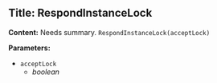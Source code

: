 ## Title: RespondInstanceLock

**Content:**
Needs summary.
`RespondInstanceLock(acceptLock)`

**Parameters:**
- `acceptLock`
  - *boolean*